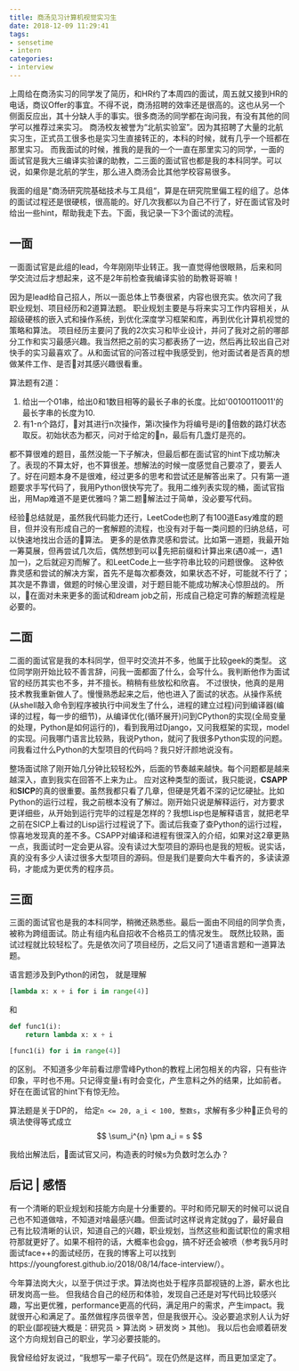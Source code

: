 ```yaml
---
title: 商汤见习计算机视觉实习生
date: 2018-12-09 11:29:41
tags:
- sensetime
- intern
categories:
- interview
---
```


上周给在商汤实习的同学发了简历，和HR约了本周四的面试，周五就又接到HR的电话，商议Offer的事宜。不得不说，商汤招聘的效率还是很高的。这也从另一个侧面反应出，其十分缺人手的事实。很多商汤的同学都在询问我，有没有其他的同学可以推荐过来实习。
商汤校友被誉为“北航实验室”。因为其招聘了大量的北航实习生，正式员工很多也是实习生直接转正的，本科的时候，就有几乎一个班都在那里实习。
而我面试的时候，推我的是我的一个一直在那里实习的同学，一面的面试官是我大三编译实验课的助教，二三面的面试官也都是我的本科同学。可以说，如果你是北航的学生，那么进入商汤会比其他学校容易很多。

我面的组是"商汤研究院基础技术与工具组“，算是在研究院里偏工程的组了。总体的面试过程还是很硬核，很高能的。好几次我都以为自己不行了，好在面试官及时给出一些hint，帮助我走下去。下面，我记录一下3个面试的流程。

## 一面

一面面试官是此组的lead，今年刚刚毕业转正。我一直觉得他很眼熟，后来和同学交流过后才想起来，这不是2年前检查我编译实验的助教哥哥嘛！

因为是lead给自己招人，所以一面总体上节奏很紧，内容也很充实。依次问了我职业规划、项目经历和2道算法题。
职业规划主要是与将来实习工作内容相关，从超级硬核的嵌入式和操作系统，到优化深度学习框架和库，再到优化计算机视觉的策略和算法。
项目经历主要问了我的2次实习和毕业设计，并问了我对之前的哪部分工作和实习最感兴趣。我当然把之前的实习都表扬了一边，然后再比较出自己对快手的实习最喜欢了。从和面试官的问答过程中我感受到，他对面试者是否真的想做某件工作、是否对其感兴趣很看重。

算法题有2道：
1. 给出一个01串，给出0和1数目相等的最长子串的长度。比如'00100110011'的最长字串的长度为10.
2. 有1-n个路灯，对其进行n次操作，第i次操作为将编号是i的倍数的路灯状态取反。初始状态为都灭，问对于给定的n，最后有几盏灯是亮的。

都不算很难的题目，虽然没能一下子解决，但最后都在面试官的hint下成功解决了。表现的不算太好，也不算很差。想解法的时候一度感觉自己要凉了，要丢人了。好在问题本身不是很难，经过更多的思考和尝试还是解答出来了。只有第一道题要求手写代码了，我用Python很快写完了。我用二维列表实现的桶，面试官指出，用Map难道不是更优雅吗？第二题解法过于简单，没必要写代码。

经验总结就是，虽然我代码能力还行，LeetCode也刷了有100道Easy难度的题目，但并没有形成自己的一套解题的流程，也没有对于每一类问题的归纳总结，可以快速地找出合适的算法。
更多的是依靠灵感和尝试。比如第一道题，我最开始一筹莫展，但再尝试几次后，偶然想到可以先把前缀和计算出来(遇0减一，遇1加一)，之后就迎刃而解了。和LeetCode上一些字符串比较的问题很像。
这种依靠灵感和尝试的解决方案，首先不是每次都奏效，如果状态不好，可能就不行了；其次是不靠谱，做题的时候心里没谱，对于题目能不能成功解决心惊胆战的。
所以，在面对未来更多的面试和dream job之前，形成自己稳定可靠的解题流程是必要的。

## 二面

二面的面试官是我的本科同学，但平时交流并不多，他属于比较geek的类型。
这位同学刚开始比较不善言辞，问我一面都面了什么，会写什么。我判断他作为面试官的经历其实也不多，并不擅长。稍稍有些放松和欣喜。
不过很快，他真的是用技术教我重新做人了。慢慢熟悉起来之后，他也进入了面试的状态。从操作系统(从shell敲入命令到程序被执行中间发生了什么，进程的建立过程)问到编译器(编译的过程，每一步的细节)，从编译优化(循环展开)问到CPython的实现(全局变量的处理，Python是如何运行的)，看到我用过Django，又问我框架的实现，model的实现。问我哪门语言比较熟，我说Python，就问了我很多Python实现的问题。问我看过什么Python的大型项目的代码吗？我只好汗颜地说没有。

整场面试除了刚开始几分钟比较轻松外，后面的节奏越来越快。每个问题都是越来越深入，直到我实在回答不上来为止。
应对这种类型的面试，我只能说，**CSAPP**和**SICP**的真的很重要。虽然我都只看了几章，但硬是凭着不深的记忆硬扯。比如Python的运行过程，我之前根本没有了解过。刚开始只说是解释运行，对方要求更详细些，从开始到运行完毕的过程是怎样的？我想Lisp也是解释语言，就把老早之前在SICP上看过的Lisp运行过程说了下。面试后我查了查Python的运行过程，惊喜地发现真的差不多。CSAPP对编译和进程有很深入的介绍，如果对这2章更熟一点，我面试时一定会更从容。没有读过大型项目的源码也是我的短板。说实话，真的没有多少人读过很多大型项目的源码。但是我们是要向大牛看齐的，多读读源码，才能成为更优秀的程序员。

## 三面

三面的面试官也是我的本科同学，稍微还熟悉些。最后一面由不同组的同学负责，被称为跨组面试。防止有组内私自招收不合格员工的情况发生。
既然比较熟，面试过程就比较轻松了。先是依次问了项目经历，之后又问了1道语言题和一道算法题。

语言题涉及到Python的闭包，
就是理解
```python
[lambda x: x + i for i in range(4)]
```
和
```python
def func1(i):
    return lambda x: x + i

[func1(i) for i in range(4)]
```
的区别。
不知道多少年前看过廖雪峰Python的教程上闭包相关的内容，只有些许印象，平时也不用。只记得变量`i`有时会变化，产生意料之外的结果，比如前者。好在在面试官的hint下有惊无险。

算法题是关于DP的，
给定`n <= 20, a_i < 100, 整数s`，求解有多少种正负号的填法使得等式成立$$ \sum_i^{n} \pm a_i = s $$

我给出解法后，面试官又问，构造表的时候s为负数时怎么办？


## 后记 | 感悟

有一个清晰的职业规划和技能方向是十分重要的。平时和师兄聊天的时候可以说自己也不知道做啥，不知道对啥最感兴趣。但面试时这样说肯定就gg了，最好最自己有比较清晰的认识，知道自己的兴趣，职业规划，当然这些和面试职位的需求相符那就更好了。如果不相符的话，大概率也会gg，搞不好还会被喷（参考我5月时面试face++的面试经历，在我的博客上可以找到https://youngforest.github.io/2018/08/14/face-interview/）。

今年算法岗大火，以至于供过于求。算法岗也处于程序员鄙视链的上游，薪水也比研发岗高一些。
但我结合自己的经历和体验，发现自己还是对写代码比较感兴趣，写出更优雅，performance更高的代码，满足用户的需求，产生impact。我就很开心和满足了。虽然做程序员很辛苦，但是我很开心。没必要追求别人认为好的职业(鄙视链大概是：研究员 > 算法岗 > 研发岗 > 其他)。
我以后也会顺着研发这个方向规划自己的职业，学习必要技能的。

我曾经给好友说过，“我想写一辈子代码”。现在仍然是这样，而且更加坚定了。
